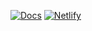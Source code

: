 [![Docs](https://github.com/tugrulates/blog/actions/workflows/publish.yml/badge.svg)](https://github.com/tugrulates/blog/actions/workflows/publish.yml)
[![Netlify](https://api.netlify.com/api/v1/badges/e33b83dc-e8cc-48ce-991c-a1f2c22e03ca/deploy-status)](https://app.netlify.com/sites/tugrul/deploys)
